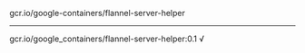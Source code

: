 gcr.io/google-containers/flannel-server-helper 

----
gcr.io/google_containers/flannel-server-helper:0.1 √

